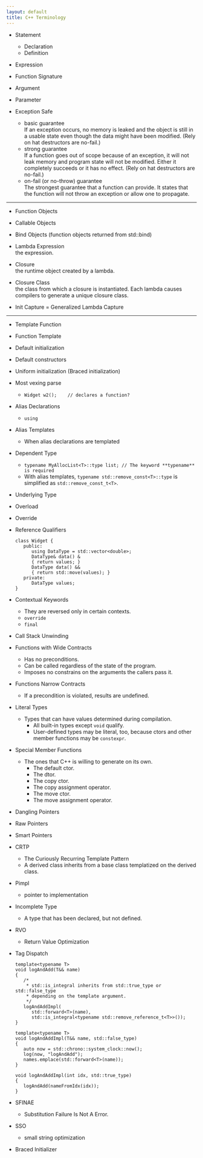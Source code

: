 ```yaml
---
layout: default
title: C++ Terminology
---
```


* Statement
   * Declaration
   * Definition
* Expression

* Function Signature

* Argument
* Parameter

* Exception Safe
   * basic guarantee  
      If an exception occurs, no memory is leaked and the object is still in a usable state even though the data might have been modified. (Rely on hat destructors are no-fail.)
   * strong guarantee  
      If a function goes out of scope because of an exception, it will not leak memory and program state will not be modified. Either it completely succeeds or it has no effect. (Rely on hat destructors are no-fail.)
   * on-fail (or no-throw) guarantee  
      The strongest guarantee that a function can provide. It states that the function will not throw an exception or allow one to propagate. 

---
* Function Objects
* Callable Objects
* Bind Objects (function objects returned from std::bind)

* Lambda Expression  
   the expression.
* Closure  
   the runtime object created by a lambda.
* Closure Class  
   the class from which a closure is instantiated. Each lambda causes compilers to generate a unique closure class.
* Init Capture = Generalized Lambda Capture
---

* Template Function
* Function Template

* Default initialization
* Default constructors

* Uniform initialization (Braced initialization)

* Most vexing parse
   * `Widget w2();    // declares a function?`

* Alias Declarations
   * `using`
* Alias Templates
   * When alias declarations are templated

* Dependent Type
   * `typename MyAllocList<T>::type list; // The keyword **typename** is required`
   * With alias templates, `typename std::remove_const<T>::type` is simplified as `std::remove_const_t<T>`.

* Underlying Type

* Overload
* Override

* Reference Qualifiers
   ```
   class Widget {
      public:
         using DataType = std::vector<double>;
         DataType& data() &
         { return values; }
         DataType data() &&
         { return std::move(values); }
      private:
         DataType values;
   }
   ```

* Contextual Keywords
   * They are reversed only in certain contexts.
   * `override`
   * `final`

* Call Stack Unwinding

* Functions with Wide Contracts
   * Has no preconditions.
   * Can be called regardless of the state of the program.
   * Imposes no constrains on the arguments the callers pass it.
* Functions Narrow Contracts
   * If a precondition is violated, results are undefined.

* Literal Types
   * Types that can have values determined during compilation.
      * All built-in types except `void` qualify.
      * User-defined types may be literal, too, because ctors and other member functions may be `constexpr`.

* Special Member Functions
   * The ones that C++ is willing to generate on its own.
      * The default ctor.
      * The dtor.
      * The copy ctor.
      * The copy assignment operator.
      * The move ctor.
      * The move assignment operator.

* Dangling Pointers
* Raw Pointers
* Smart Pointers

* CRTP
   * The Curiously Recurring Template Pattern
   * A derived class inherits from a base class templatized on the derived class.

* Pimpl
   * pointer to implementation

* Incomplete Type
   * A type that has been declared, but not defined.

* RVO
   * Return Value Optimization

* Tag Dispatch
   ```
   template<typename T>
   void logAndAdd(T&& name)
   {
      /*
       * std::is_integral inherits from std::true_type or std::false_type
       * depending on the template argument.
       */
      logAndAddImpl(
         std::forward<T>(name),
         std::is_integral<typename std::remove_reference_t<T>>());
   }

   template<typename T>
   void logAndAddImpl(T&& name, std::false_type)
   {
      auto now = std::chrono::system_clock::now();
      log(now, "logAndAdd");
      names.emplace(std::forward<T>(name));
   }

   void logAndAddImpl(int idx, std::true_type)
   {
      logAndAdd(nameFromIdx(idx));
   }
   ```

* SFINAE
   * Substitution Failure Is Not A Error.

* SSO
   * small string optimization

* Braced Initializer
